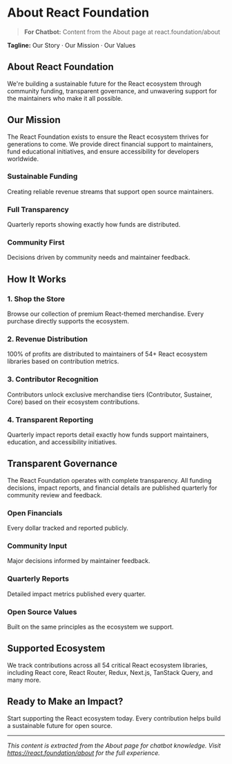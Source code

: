 # About React Foundation

> **For Chatbot:** Content from the About page at react.foundation/about

**Tagline:** Our Story · Our Mission · Our Values

## About React Foundation

We're building a sustainable future for the React ecosystem through community funding, transparent governance, and unwavering support for the maintainers who make it all possible.

## Our Mission

The React Foundation exists to ensure the React ecosystem thrives for generations to come. We provide direct financial support to maintainers, fund educational initiatives, and ensure accessibility for developers worldwide.

### Sustainable Funding

Creating reliable revenue streams that support open source maintainers.

### Full Transparency

Quarterly reports showing exactly how funds are distributed.

### Community First

Decisions driven by community needs and maintainer feedback.

## How It Works

### 1. Shop the Store

Browse our collection of premium React-themed merchandise. Every purchase directly supports the ecosystem.

### 2. Revenue Distribution

100% of profits are distributed to maintainers of 54+ React ecosystem libraries based on contribution metrics.

### 3. Contributor Recognition

Contributors unlock exclusive merchandise tiers (Contributor, Sustainer, Core) based on their ecosystem contributions.

### 4. Transparent Reporting

Quarterly impact reports detail exactly how funds support maintainers, education, and accessibility initiatives.

## Transparent Governance

The React Foundation operates with complete transparency. All funding decisions, impact reports, and financial details are published quarterly for community review and feedback.

### Open Financials

Every dollar tracked and reported publicly.

### Community Input

Major decisions informed by maintainer feedback.

### Quarterly Reports

Detailed impact metrics published every quarter.

### Open Source Values

Built on the same principles as the ecosystem we support.

## Supported Ecosystem

We track contributions across all 54 critical React ecosystem libraries, including React core, React Router, Redux, Next.js, TanStack Query, and many more.

## Ready to Make an Impact?

Start supporting the React ecosystem today. Every contribution helps build a sustainable future for open source.

---

*This content is extracted from the About page for chatbot knowledge. Visit https://react.foundation/about for the full experience.*
